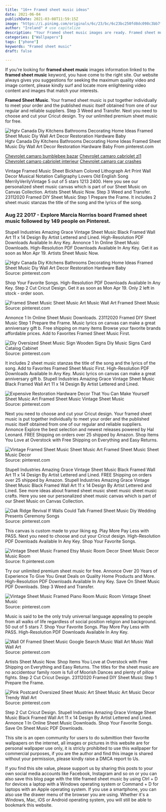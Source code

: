```yaml
---
title: "16++ Framed sheet music ideas"
date: 2021-06-04
publishDate: 2021-03-08T11:59:15Z
image: "https://i.pinimg.com/originals/6c/23/bc/6c23bc250fd8dc098c3bb7f330f08302.jpg"
author: "Ireland" # use capitalize
description: "Your Framed sheet music images are ready. Framed sheet music are a topic that is being searched for and liked by netizens today. You can Find and Download the Framed sheet music files here. Download all royalty-free photos."
categories: ["Wallpapers"]
tags: ["phone"]
keywords: "Framed sheet music"
draft: false

---
```


If you're looking for **framed sheet music** images information linked to the **framed sheet music** keyword, you have come to the right  site.  Our website always  gives you  suggestions  for seeking  the maximum  quality video and image  content, please kindly surf and locate more enlightening video content and images  that match your interests.

**Framed Sheet Music**. Your framed sheet music is put together individually to meet your order and the published music itself obtained from one of our regular and reliable suppliers. Step 3 Weed and Transfer. Next you need to choose and cut your Cricut design. Try our unlimited premium sheet music for free.

![Hgtv Canada Diy Kitchens Bathrooms Decorating Home Ideas Framed Sheet Music Diy Wall Art Decor Restoration Hardware Baby](https://i.pinimg.com/originals/02/29/96/022996831da6314bd1cff6f71db5ed86.jpg "Hgtv Canada Diy Kitchens Bathrooms Decorating Home Ideas Framed Sheet Music Diy Wall Art Decor Restoration Hardware Baby")
Hgtv Canada Diy Kitchens Bathrooms Decorating Home Ideas Framed Sheet Music Diy Wall Art Decor Restoration Hardware Baby From pinterest.com

[Chevrolet camaro bumblebee bazar](/chevrolet-camaro-bumblebee-bazar/)
[Chevrolet camaro cabriolet zl1](/chevrolet-camaro-cabriolet-zl1/)
[Chevrolet camaro cabriolet interieur](/chevrolet-camaro-cabriolet-interieur/)
[Chevrolet camaro car crashes](/chevrolet-camaro-car-crashes/)

Vintage Framed Music Sheet Bickham Colored Lithograph Art Print Wall Decor Musical Notation Calligraphy Lovers Old English Song MerrilyVerilyVintage 5 out of 5 stars 1213 2400. Here you see our personalized sheet music canvas which is part of our Sheet Music on Canvas Collection. Artists Sheet Music Now. Step 3 Weed and Transfer. 23112020 Framed DIY Sheet Music Step 1 Prepare the Frame. It includes 2 sheet music stanzas the title of the song and the lyrics of the song.

### Aug 22 2017 - Explore Marcia Norriss board Framed sheet music followed by 149 people on Pinterest.

Stupell Industries Amazing Grace Vintage Sheet Music Black Framed Wall Art 11 x 14 Design By Artist Lettered and Lined. High-Resolution PDF Downloads Available In Any Key. Annonce 1 In Online Sheet Music Downloads. High-Resolution PDF Downloads Available In Any Key. Get it as soon as Mon Apr 19. Artists Sheet Music Now.


![Hgtv Canada Diy Kitchens Bathrooms Decorating Home Ideas Framed Sheet Music Diy Wall Art Decor Restoration Hardware Baby](https://i.pinimg.com/originals/02/29/96/022996831da6314bd1cff6f71db5ed86.jpg "Hgtv Canada Diy Kitchens Bathrooms Decorating Home Ideas Framed Sheet Music Diy Wall Art Decor Restoration Hardware Baby")
Source: pinterest.com

Shop Your Favorite Songs. High-Resolution PDF Downloads Available In Any Key. Step 2 Cut Cricut Design. Get it as soon as Mon Apr 19. Only 2 left in stock - order soon.

![Framed Sheet Music Sheet Music Art Music Wall Art Framed Sheet Music](https://i.pinimg.com/originals/25/cd/35/25cd3508c7b5e955b34d11f116ba7606.jpg "Framed Sheet Music Sheet Music Art Music Wall Art Framed Sheet Music")
Source: pinterest.com

Annonce 1 In Online Sheet Music Downloads. 23112020 Framed DIY Sheet Music Step 1 Prepare the Frame. Music lyrics on canvas can make a great anniversary gift b. Free shipping on many items Browse your favorite brands affordable prices. Add to Favorites Framed Sheet Music First.

![Diy Oversized Sheet Music Sign Wooden Signs Diy Music Signs Card Catalog Cabinet](https://i.pinimg.com/originals/ba/97/4b/ba974b12edbdbc4b9dac7b358743222a.jpg "Diy Oversized Sheet Music Sign Wooden Signs Diy Music Signs Card Catalog Cabinet")
Source: pinterest.com

It includes 2 sheet music stanzas the title of the song and the lyrics of the song. Add to Favorites Framed Sheet Music First. High-Resolution PDF Downloads Available In Any Key. Music lyrics on canvas can make a great anniversary gift b. Stupell Industries Amazing Grace Vintage Sheet Music Black Framed Wall Art 11 x 14 Design By Artist Lettered and Lined.

![Expensive Restoration Hardware Decor That You Can Make Yourself Sheet Music Art Framed Sheet Music Vintage Sheet Music](https://i.pinimg.com/originals/ce/9e/23/ce9e23185733d9472befc7aa1dd5ce45.jpg "Expensive Restoration Hardware Decor That You Can Make Yourself Sheet Music Art Framed Sheet Music Vintage Sheet Music")
Source: pinterest.com

Next you need to choose and cut your Cricut design. Your framed sheet music is put together individually to meet your order and the published music itself obtained from one of our regular and reliable suppliers. Annonce Explore the best selection and newest releases powered by Hal Leonard. FREE Shipping on orders over 25 shipped by Amazon. Shop Items You Love at Overstock with Free Shipping on Everything and Easy Returns.

![Vintage Framed Sheet Music Sheet Music Art Framed Sheet Music Sheet Music Decor](https://i.pinimg.com/originals/83/b3/35/83b33513f35ab4b39c80ec7abf00a777.jpg "Vintage Framed Sheet Music Sheet Music Art Framed Sheet Music Sheet Music Decor")
Source: pinterest.com

Stupell Industries Amazing Grace Vintage Sheet Music Black Framed Wall Art 11 x 14 Design By Artist Lettered and Lined. FREE Shipping on orders over 25 shipped by Amazon. Stupell Industries Amazing Grace Vintage Sheet Music Black Framed Wall Art 11 x 14 Design By Artist Lettered and Lined. See more ideas about framed sheet music sheet music sheet music crafts. Here you see our personalized sheet music canvas which is part of our Sheet Music on Canvas Collection.

![Oak Ridge Revival If Walls Could Talk Framed Sheet Music Diy Wedding Presents Ceremony Songs](https://i.pinimg.com/originals/90/a7/eb/90a7eb4f9fb791fee9705fd8cd6e60eb.jpg "Oak Ridge Revival If Walls Could Talk Framed Sheet Music Diy Wedding Presents Ceremony Songs")
Source: pinterest.com

This canvas is custom made to your liking eg. Play More Pay Less with PASS. Next you need to choose and cut your Cricut design. High-Resolution PDF Downloads Available In Any Key. Shop Your Favorite Songs.

![Vintage Sheet Music Framed Etsy Music Room Decor Sheet Music Decor Music Room](https://i.pinimg.com/originals/69/93/0b/69930bf78abf43bce2f09e6e902b51b4.jpg "Vintage Sheet Music Framed Etsy Music Room Decor Sheet Music Decor Music Room")
Source: fr.pinterest.com

Try our unlimited premium sheet music for free. Annonce Over 20 Years of Experience To Give You Great Deals on Quality Home Products and More. High-Resolution PDF Downloads Available In Any Key. Save On Sheet Music PDF Downloads. Step 3 Weed and Transfer.

![Vintage Sheet Music Framed Piano Room Music Room Vintage Sheet Music](https://i.pinimg.com/originals/39/ad/5c/39ad5ce3d2f041d358075ac8d2fbe0ae.jpg "Vintage Sheet Music Framed Piano Room Music Room Vintage Sheet Music")
Source: pinterest.com

Music is said to be the only truly universal language appealing to people from all walks of life regardless of social position religion and background. 50 out of 5 stars 7. Shop Your Favorite Songs. Play More Pay Less with PASS. High-Resolution PDF Downloads Available In Any Key.

![Wall Of Framed Sheet Music Google Search Music Wall Art Music Wall Wall Art](https://i.pinimg.com/originals/93/6a/49/936a499fbc31538511889a24daa2ccdf.jpg "Wall Of Framed Sheet Music Google Search Music Wall Art Music Wall Wall Art")
Source: pinterest.com

Artists Sheet Music Now. Shop Items You Love at Overstock with Free Shipping on Everything and Easy Returns. The titles for the sheet music are no accidentour family room is full of Moorish Dances and plenty of pillow fights. Step 2 Cut Cricut Design. 23112020 Framed DIY Sheet Music Step 1 Prepare the Frame.

![Pink Postcard Oversized Sheet Music Art Sheet Music Art Music Decor Trendy Wall Art](https://i.pinimg.com/originals/6c/23/bc/6c23bc250fd8dc098c3bb7f330f08302.jpg "Pink Postcard Oversized Sheet Music Art Sheet Music Art Music Decor Trendy Wall Art")
Source: pinterest.com

Step 2 Cut Cricut Design. Stupell Industries Amazing Grace Vintage Sheet Music Black Framed Wall Art 11 x 14 Design By Artist Lettered and Lined. Annonce 1 In Online Sheet Music Downloads. Shop Your Favorite Songs. Save On Sheet Music PDF Downloads.

This site is an open community for users to do submittion their favorite wallpapers on the internet, all images or pictures in this website are for personal wallpaper use only, it is stricly prohibited to use this wallpaper for commercial purposes, if you are the author and find this image is shared without your permission, please kindly raise a DMCA report to Us.

If you find this site value, please support us by sharing this posts to your own social media accounts like Facebook, Instagram and so on or you can also save this blog page with the title framed sheet music by using Ctrl + D for devices a laptop with a Windows operating system or Command + D for laptops with an Apple operating system. If you use a smartphone, you can also use the drawer menu of the browser you are using. Whether it's a Windows, Mac, iOS or Android operating system, you will still be able to bookmark this website.
